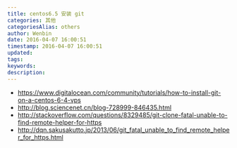 ```yaml
---
title: centos6.5 安装 git
categories: 其他
categoriesAlias: others
author: Wenbin
date: 2016-04-07 16:00:51
timestamp: 2016-04-07 16:00:51
updated:
tags:
keywords:
description:
---
```


- https://www.digitalocean.com/community/tutorials/how-to-install-git-on-a-centos-6-4-vps
- http://blog.sciencenet.cn/blog-728999-846435.html
- http://stackoverflow.com/questions/8329485/git-clone-fatal-unable-to-find-remote-helper-for-https
- http://dqn.sakusakutto.jp/2013/06/git_fatal_unable_to_find_remote_helper_for_https.html
